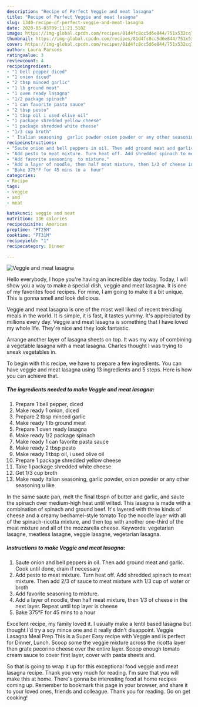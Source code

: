 ```yaml
---
description: "Recipe of Perfect Veggie and meat lasagna"
title: "Recipe of Perfect Veggie and meat lasagna"
slug: 1340-recipe-of-perfect-veggie-and-meat-lasagna
date: 2020-05-03T09:11:21.518Z
image: https://img-global.cpcdn.com/recipes/81d4fc8cc5d6e844/751x532cq70/veggie-and-meat-lasagna-recipe-main-photo.jpg
thumbnail: https://img-global.cpcdn.com/recipes/81d4fc8cc5d6e844/751x532cq70/veggie-and-meat-lasagna-recipe-main-photo.jpg
cover: https://img-global.cpcdn.com/recipes/81d4fc8cc5d6e844/751x532cq70/veggie-and-meat-lasagna-recipe-main-photo.jpg
author: Laura Parsons
ratingvalue: 3
reviewcount: 4
recipeingredient:
- "1 bell pepper diced"
- "1 onion diced"
- "2 tbsp minced garlic"
- "1 lb ground meat"
- "1 oven ready lasagna"
- "1/2 package spinach"
- "1 can favorite pasta sauce"
- "2 tbsp pesto"
- "1 tbsp oil i used olive oil"
- "1 package shredded yellow cheese"
- "1 package shredded white cheese"
- "1/3 cup broth"
- " Italian seasoning  garlic powder onion powder or any other seasoning u like"
recipeinstructions:
- "Saute onion and bell peppers in oil. Then add ground meat and garlic. Cook until done, drain if necessary"
- "Add pesto to meat mixture. Turn heat off. Add shredded spinach to meat mixture.  Then add 2/3 of sauce to meat mixture with 1/3 cup of water or broth"
- "Add favorite seasoning  to mixture."
- "Add a layer of noodle, then half meat mixture, then 1/3 of cheese in the next layer.  Repeat until top layer is cheese"
- "Bake 375°F for 45 mins to a  hour"
categories:
- Recipe
tags:
- veggie
- and
- meat

katakunci: veggie and meat 
nutrition: 136 calories
recipecuisine: American
preptime: "PT25M"
cooktime: "PT31M"
recipeyield: "1"
recipecategory: Dinner

---
```



![Veggie and meat lasagna](https://img-global.cpcdn.com/recipes/81d4fc8cc5d6e844/751x532cq70/veggie-and-meat-lasagna-recipe-main-photo.jpg)

Hello everybody, I hope you're having an incredible day today. Today, I will show you a way to make a special dish, veggie and meat lasagna. It is one of my favorites food recipes. For mine, I am going to make it a bit unique. This is gonna smell and look delicious.

Veggie and meat lasagna is one of the most well liked of recent trending meals in the world. It is simple, it is fast, it tastes yummy. It's appreciated by millions every day. Veggie and meat lasagna is something that I have loved my whole life. They're nice and they look fantastic.

Arrange another layer of lasagna sheets on top. It was my way of combining a vegetable lasagna with a meat lasagna. Charles thought I was trying to sneak vegetables in.


To begin with this recipe, we have to prepare a few ingredients. You can have veggie and meat lasagna using 13 ingredients and 5 steps. Here is how you can achieve that.

<!--inarticleads1-->

##### The ingredients needed to make Veggie and meat lasagna:

1. Prepare 1 bell pepper, diced
1. Make ready 1 onion, diced
1. Prepare 2 tbsp minced garlic
1. Make ready 1 lb ground meat
1. Prepare 1 oven ready lasagna
1. Make ready 1/2 package spinach
1. Make ready 1 can favorite pasta sauce
1. Make ready 2 tbsp pesto
1. Make ready 1 tbsp oil, i used olive oil
1. Prepare 1 package shredded yellow cheese
1. Take 1 package shredded white cheese
1. Get 1/3 cup broth
1. Make ready  Italian seasoning,  garlic powder, onion powder or any other seasoning u like


In the same saute pan, melt the final tbspn of butter and garlic, and saute the spinach over medium-high heat until wilted. This lasagna is made with a combination of spinach and ground beef. It&#39;s layered with three kinds of cheese and a creamy bechamel-style tomato Top the noodle layer with all of the spinach-ricotta mixture, and then top with another one-third of the meat mixture and all of the mozzarella cheese. Keywords: vegetarian lasagne, meatless lasagne, veggie lasagne, vegetarian lasagna. 

<!--inarticleads2-->

##### Instructions to make Veggie and meat lasagna:

1. Saute onion and bell peppers in oil. Then add ground meat and garlic. Cook until done, drain if necessary
1. Add pesto to meat mixture. Turn heat off. Add shredded spinach to meat mixture.  Then add 2/3 of sauce to meat mixture with 1/3 cup of water or broth
1. Add favorite seasoning  to mixture.
1. Add a layer of noodle, then half meat mixture, then 1/3 of cheese in the next layer.  Repeat until top layer is cheese
1. Bake 375°F for 45 mins to a  hour


Excellent recipe, my family loved it. I usually make a lentil based lasagna but thought I&#39;d try a soy mince one and it really didn&#39;t disappoint. Veggie Lasagna Meal Prep This is a Super Easy recipe with Veggie and is perfect for Dinner, Lunch. Scoop some the veggie mixture across the ricotta layer then grate pecorino cheese over the entire layer. Scoop enough tomato cream sauce to cover first layer, cover with pasta sheets and. 

So that is going to wrap it up for this exceptional food veggie and meat lasagna recipe. Thank you very much for reading. I'm sure that you will make this at home. There's gonna be interesting food at home recipes coming up. Remember to bookmark this page in your browser, and share it to your loved ones, friends and colleague. Thank you for reading. Go on get cooking!
